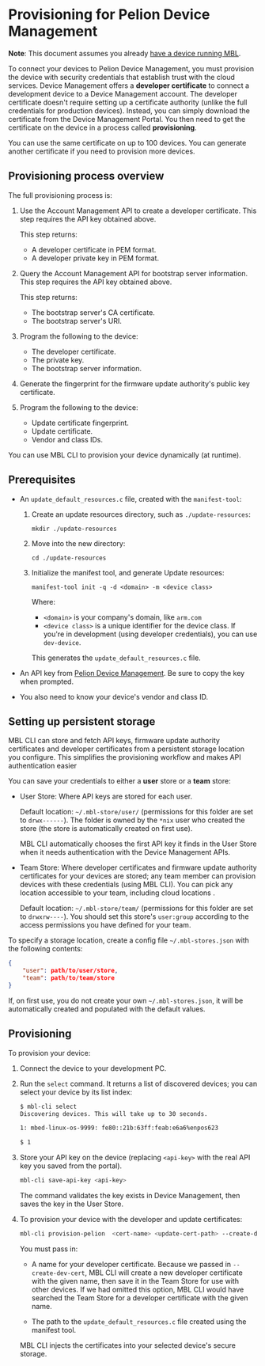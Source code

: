 # Provisioning for Pelion Device Management

<span class="notes">**Note**: This document assumes you already [have a device running MBL](../first-image/index.html).</span>

To connect your devices to Pelion Device Management, you must provision the device with security credentials that establish trust with the cloud services. Device Management offers a **developer certificate** to connect a development device to a Device Management account. The developer certificate doesn't require setting up a certificate authority (unlike the full credentials for production devices). Instead, you can simply download the certificate from the Device Management Portal. You then need to get the certificate on the device in a process called **provisioning**.

<span class="tips">You can use the same certificate on up to 100 devices. You can generate another certificate if you need to provision more devices.</span><!--not sure I want to state this here - DM might change their policy and we won't know. Better to link to the DM page that explains this, and that is more likely to be updated regularly-->

## Provisioning process overview

<!--this overview and the instructions we give don't match at all-->

The full provisioning process is:

1. Use the Account Management API to create a developer certificate. This step requires the API key obtained above.

    This step returns:

    * A developer certificate in PEM format.
    * A developer private key in PEM format.

1. Query the Account Management API for bootstrap server information. This step requires the API key obtained above.

    This step returns:

    * The bootstrap server's CA certificate.
    * The bootstrap server's URI.

1. Program the following to the device:

    * The developer certificate.
    * The private key.
    * The bootstrap server information.

1. Generate the fingerprint for the firmware update authority's public key certificate.

1. Program the following to the device:

    * Update certificate fingerprint.
    * Update certificate. <!--where did we get this?--><!--what the difference between this and an update authority certificate? "MBL-CLI also provides a command to create an update authority certificate."-->
    * Vendor and class IDs.



    <!--where does the update_default_resources.c file fit in?-->

You can use MBL CLI to provision your device dynamically (at runtime).<!--move this - it's stuck in the middle-->

## Prerequisites

* An `update_default_resources.c` file, created with the `manifest-tool`:
    1. Create an update resources directory, such as `./update-resources`:

        ```
        mkdir ./update-resources
        ```

    1. Move into the new directory:

        ```
        cd ./update-resources
        ```

     1. Initialize the manifest tool, and generate Update resources:

        `manifest-tool init -q -d <domain> -m <device class>`

        Where:

        * `<domain>` is your company's domain, like `arm.com`
        * `<device class>` is a unique identifier for the device class. If you're in development (using developer credentials), you can use `dev-device`.

        This generates the `update_default_resources.c` file.

* An API key from [Pelion Device Management](https://cloud.mbed.com/docs/latest/integrate-web-app/api-keys.html). Be sure to copy the key when prompted.

* You also need to know your device's vendor and class ID.

## Setting up persistent storage

MBL CLI can store and fetch API keys, firmware update authority certificates and developer certificates from a persistent storage location you configure. This simplifies the provisioning workflow and makes API authentication easier<!--why does it make authentication easier?-->
<!--Ideally I want to do this before anything else, right?-->
You can save your credentials to either a **user** store or a **team** store:

- User Store: Where API keys are stored for each user.

    Default location: `~/.mbl-store/user/` (permissions for this folder are set to `drwx------`). The folder is owned by the `*nix` user who created the store (the store is automatically created on first use).

    MBL CLI automatically chooses the first API key it finds in the User Store when it needs authentication with the Device Management APIs.
    <!--can it save multiples, or does it always overwrite with a new one?-->

- Team Store: Where developer certificates and firmware update authority certificates for your devices are stored; any team member can provision devices with these credentials (using MBL CLI). You can pick any location accessible to your team, including cloud locations <!--we just said it's to save on your developer machine-->.

    Default location: `~/.mbl-store/team/` (permissions for this folder are set to `drwxrw----`). You should set this store's `user:group` according to the access permissions you have defined for your team.

To specify a storage location, create a config file `~/.mbl-stores.json` with the following contents:

```json
{
    "user": path/to/user/store,
    "team": path/to/team/store
}
```

If, on first use, you do not create your own `~/.mbl-stores.json`, it will be automatically created and populated with the default values.

## Provisioning

To provision your device:

1. Connect the device to your development PC.
1. Run the `select` command. It returns a list of discovered devices; you can select your device by its list index:

    ```bash
    $ mbl-cli select
    Discovering devices. This will take up to 30 seconds.

    1: mbed-linux-os-9999: fe80::21b:63ff:feab:e6a6%enpos623

    $ 1

    ```

1. Store your API key on the device (replacing `<api-key>` with the real API key you saved from the portal).

    ```bash
    mbl-cli save-api-key <api-key>
    ```

    The command validates the key exists in Device Management, then saves the key in the User Store.

1. To provision your device with the developer and update certificates:

    ```bash
    mbl-cli provision-pelion  <cert-name> <update-cert-path> --create-dev-cert
    ```

    You must pass in:

    * A name for your developer certificate. Because we passed in `--create-dev-cert`, MBL CLI will create a new developer certificate with the given name, then save it in the Team Store for use with other devices. If we had omitted this option, MBL CLI would have searched the Team Store for a developer certificate with the given name.

    * The path to the `update_default_resources.c` file created using the manifest tool.

    MBL CLI injects the certificates into your selected device's secure storage.
